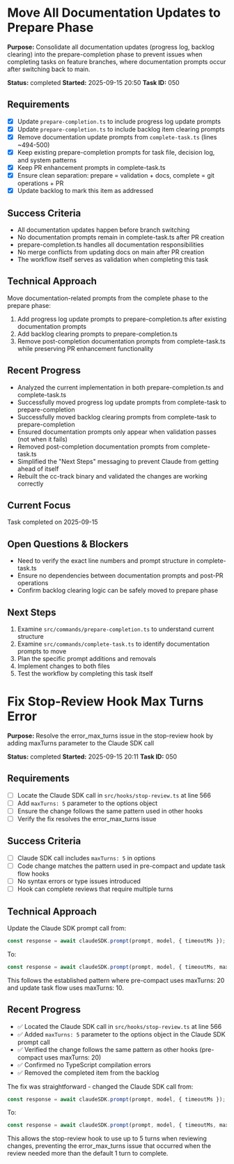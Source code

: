 # Move All Documentation Updates to Prepare Phase

**Purpose:** Consolidate all documentation updates (progress log, backlog clearing) into the prepare-completion phase to prevent issues when completing tasks on feature branches, where documentation prompts occur after switching back to main.

**Status:** completed
**Started:** 2025-09-15 20:50
**Task ID:** 050

## Requirements
- [x] Update `prepare-completion.ts` to include progress log update prompts
- [x] Update `prepare-completion.ts` to include backlog item clearing prompts
- [x] Remove documentation update prompts from `complete-task.ts` (lines ~494-500)
- [x] Keep existing prepare-completion prompts for task file, decision log, and system patterns
- [x] Keep PR enhancement prompts in complete-task.ts
- [x] Ensure clean separation: prepare = validation + docs, complete = git operations + PR
- [x] Update backlog to mark this item as addressed

## Success Criteria
- All documentation updates happen before branch switching
- No documentation prompts remain in complete-task.ts after PR creation
- prepare-completion.ts handles all documentation responsibilities
- No merge conflicts from updating docs on main after PR creation
- The workflow itself serves as validation when completing this task

## Technical Approach
Move documentation-related prompts from the complete phase to the prepare phase:
1. Add progress log update prompts to prepare-completion.ts after existing documentation prompts
2. Add backlog clearing prompts to prepare-completion.ts
3. Remove post-completion documentation prompts from complete-task.ts while preserving PR enhancement functionality

## Recent Progress
- Analyzed the current implementation in both prepare-completion.ts and complete-task.ts
- Successfully moved progress log update prompts from complete-task to prepare-completion
- Successfully moved backlog clearing prompts from complete-task to prepare-completion
- Ensured documentation prompts only appear when validation passes (not when it fails)
- Removed post-completion documentation prompts from complete-task.ts
- Simplified the "Next Steps" messaging to prevent Claude from getting ahead of itself
- Rebuilt the cc-track binary and validated the changes are working correctly

## Current Focus

Task completed on 2025-09-15

## Open Questions & Blockers
- Need to verify the exact line numbers and prompt structure in complete-task.ts
- Ensure no dependencies between documentation prompts and post-PR operations
- Confirm backlog clearing logic can be safely moved to prepare phase

## Next Steps
1. Examine `src/commands/prepare-completion.ts` to understand current structure
2. Examine `src/commands/complete-task.ts` to identify documentation prompts to move
3. Plan the specific prompt additions and removals
4. Implement changes to both files
5. Test the workflow by completing this task itself

<!-- github_issue: 44 -->
<!-- github_url: https://github.com/cahaseler/cc-track/issues/44 -->
<!-- issue_branch: 44-move-all-documentation-updates-to-prepare-phase -->

# Fix Stop-Review Hook Max Turns Error

**Purpose:** Resolve the error_max_turns issue in the stop-review hook by adding maxTurns parameter to the Claude SDK call

**Status:** completed
**Started:** 2025-09-15 20:11
**Task ID:** 050

## Requirements
- [ ] Locate the Claude SDK call in `src/hooks/stop-review.ts` at line 566
- [ ] Add `maxTurns: 5` parameter to the options object
- [ ] Ensure the change follows the same pattern used in other hooks
- [ ] Verify the fix resolves the error_max_turns issue

## Success Criteria
- [ ] Claude SDK call includes `maxTurns: 5` in options
- [ ] Code change matches the pattern used in pre-compact and update task flow hooks
- [ ] No syntax errors or type issues introduced
- [ ] Hook can complete reviews that require multiple turns

## Technical Approach
Update the Claude SDK prompt call from:
```typescript
const response = await claudeSDK.prompt(prompt, model, { timeoutMs });
```

To:
```typescript
const response = await claudeSDK.prompt(prompt, model, { timeoutMs, maxTurns: 5 });
```

This follows the established pattern where pre-compact uses maxTurns: 20 and update task flow uses maxTurns: 10.

## Recent Progress
- ✅ Located the Claude SDK call in `src/hooks/stop-review.ts` at line 566
- ✅ Added `maxTurns: 5` parameter to the options object in the Claude SDK prompt call
- ✅ Verified the change follows the same pattern as other hooks (pre-compact uses maxTurns: 20)
- ✅ Confirmed no TypeScript compilation errors
- ✅ Removed the completed item from the backlog

The fix was straightforward - changed the Claude SDK call from:
```typescript
const response = await claudeSDK.prompt(prompt, model, { timeoutMs });
```
To:
```typescript
const response = await claudeSDK.prompt(prompt, model, { timeoutMs, maxTurns: 5 });
```

This allows the stop-review hook to use up to 5 turns when reviewing changes, preventing the error_max_turns issue that occurred when the review needed more than the default 1 turn to complete.

<!-- github_issue: 42 -->
<!-- github_url: https://github.com/cahaseler/cc-track/issues/42 -->
<!-- issue_branch: 42-fix-stop-review-hook-max-turns-error -->

